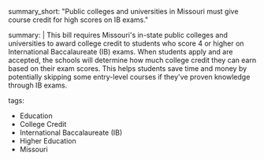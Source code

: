 summary_short: "Public colleges and universities in Missouri must give course credit for high scores on IB exams."

summary: |
  This bill requires Missouri's in-state public colleges and universities to award college credit to students who score 4 or higher on International Baccalaureate (IB) exams. When students apply and are accepted, the schools will determine how much college credit they can earn based on their exam scores. This helps students save time and money by potentially skipping some entry-level courses if they've proven knowledge through IB exams.

tags:
  - Education
  - College Credit
  - International Baccalaureate (IB)
  - Higher Education
  - Missouri
